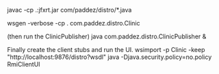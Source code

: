 javac -cp .:jfxrt.jar com/paddez/distro/*.java

wsgen -verbose -cp . com.paddez.distro.Clinic

(then run the ClinicPublisher)
java com.paddez.distro.ClinicPublisher &

Finally create the client stubs and run the UI.
wsimport -p Clinic -keep "http://localhost:9876/distro?wsdl"
java -Djava.security.policy=no.policy RmiClientUI


